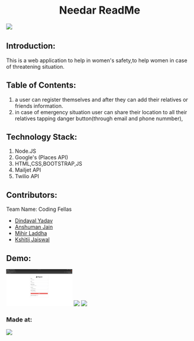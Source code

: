 <h1 align="center">Needar ReadMe</h1>
<a href="https://hack36.com"> <img src="http://bit.ly/BuiltAtHack36" height=20px> </a>

## Introduction:
This is a web application to help in women's safety,to help women in case of threatening situation.

  
## Table of Contents:
1) a user can register themselves and after they can add their relatives or friends information.
2) in case of emergency situation user can share their location to all their relatives tapping
  danger button(through email and phone nummber),
  
## Technology Stack:
1) Node.JS
2) Google's (Places API)
3) HTML,CSS,BOOTSTRAP,JS
4) Mailjet API
5) Twilio API

## Contributors:
Team Name: Coding Fellas
* [Dindayal Yadav](https://github.com/ydean892)
* [Anshuman Jain](https://github.com/AnshumanJain101)
* [Mihir Laddha](https://github.com/mihir878)
* [Kshitij Jaiswal](https://github.com/kshitijjaiswal2)

## Demo:
<img src="/public/images/Register.jpeg" height=100px>
<img src="UI.jpeg" height=100px>
<img src="Screenshot.jpeg" height=100px>

### Made at:
<a href="https://hack36.com"> <img src="http://bit.ly/BuiltAtHack36" height=20px> </a>
